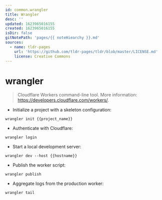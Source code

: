 ```yaml
---
id: common.wrangler
title: Wrangler
desc: ''
updated: 1623965016155
created: 1623965016155
isDir: false
gitNotePath: 'pages/{{ noteHiearchy }}.md'
sources:
  - name: tldr-pages
    url: 'https://github.com/tldr-pages/tldr/blob/master/LICENSE.md'
    license: Creative Commons
---
```

# wrangler

> Cloudflare Workers command-line tool.
> More information: <https://developers.cloudflare.com/workers/>.

- Initialize a project with a skeleton configuration:

`wrangler init {{project_name}}`

- Authenticate with Cloudflare:

`wrangler login`

- Start a local development server:

`wrangler dev --host {{hostname}}`

- Publish the worker script:

`wrangler publish`

- Aggregate logs from the production worker:

`wrangler tail`

